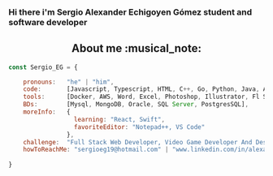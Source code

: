 ### Hi there i'm Sergio Alexander Echigoyen Gómez student and software developer

<h2 align="center"> About me :musical_note:</h2>

```javascript
const Sergio_EG = {

    pronouns:   "he" | "him",
    code:       [Javascript, Typescript, HTML, C++, Go, Python, Java, Assembly, C#, C],
    tools:      [Docker, AWS, Word, Excel, Photoshop, Illustrator, Fl Studio, Sibelius, Android, Unity],
    BDs:        [Mysql, MongoDB, Oracle, SQL Server, PostgresSQL],
    moreInfo:   {
                  learning: "React, Swift",
                  favoriteEditor: "Notepad++, VS Code"
                },
    challenge:  "Full Stack Web Developer, Video Game Developer And Designer",
    howToReachMe: "sergioeg19@hotmail.com" | "www.linkedin.com/in/alexanderechigoyen"
    
}
```

